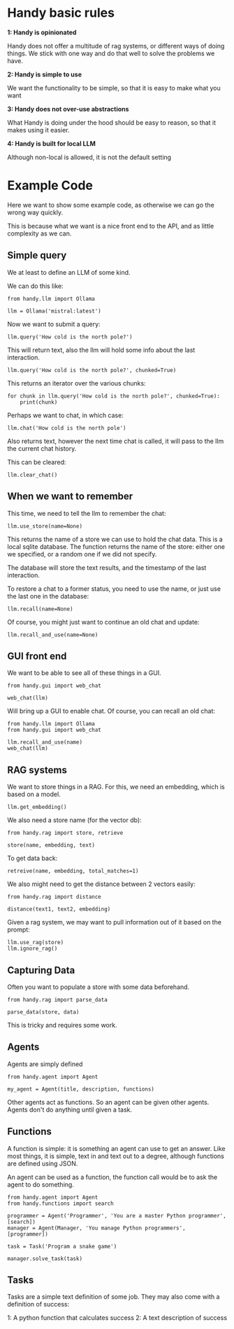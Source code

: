 Handy basic rules
=================

**1: Handy is opinionated**

Handy does not offer a multitude of rag systems, or different ways of doing things.
We stick with one way and do that well to solve the problems we have.

**2: Handy is simple to use**

We want the functionality to be simple, so that it is easy to make what you want

**3: Handy does not over-use abstractions**

What Handy is doing under the hood should be easy to reason, so that it makes using it easier.

**4: Handy is built for local LLM**

Although non-local is allowed, it is not the default setting


Example Code
============

Here we want to show some example code, as otherwise we can go the wrong way quickly.

This is because what we want is a nice front end to the API, and as little complexity as we can.


Simple query
------------

We at least to define an LLM of some kind.

We can do this like:

    from handy.llm import Ollama

    llm = Ollama('mistral:latest')


Now we want to submit a query:

    llm.query('How cold is the north pole?')

This will return text, also the llm will hold some info about the last interaction.

    llm.query('How cold is the north pole?', chunked=True)

This returns an iterator over the various chunks:

    for chunk in llm.query('How cold is the north pole?', chunked=True):
        print(chunk)


Perhaps we want to chat, in which case:

    llm.chat('How cold is the north pole')

Also returns text, however the next time chat is called, it will pass to the llm the current chat history.

This can be cleared:

    llm.clear_chat()


When we want to remember
------------------------

This time, we need to tell the llm to remember the chat:

    llm.use_store(name=None)

This returns the name of a store we can use to hold the chat data. This is a local sqlite database.
The function returns the name of the store: either one we specified, or a random one if we did not specify.

The database will store the text results, and the timestamp of the last interaction.

To restore a chat to a former status, you need to use the name, or just use the last one in the database:

    llm.recall(name=None)

Of course, you might just want to continue an old chat and update:

    llm.recall_and_use(name=None)


GUI front end
-------------

We want to be able to see all of these things in a GUI.

    from handy.gui import web_chat

    web_chat(llm)

Will bring up a GUI to enable chat. Of course, you can recall an old chat:

    from handy.llm import Ollama
    from handy.gui import web_chat

    llm.recall_and_use(name)
    web_chat(llm)


RAG systems
-----------

We want to store things in a RAG. For this, we need an embedding, which is based on a model.

    llm.get_embedding()

We also need a store name (for the vector db):

    from handy.rag import store, retrieve

    store(name, embedding, text)

To get data back:

    retreive(name, embedding, total_matches=1)

We also might need to get the distance between 2 vectors easily:

    from handy.rag import distance

    distance(text1, text2, embedding)

Given a rag system, we may want to pull information out of it based on the prompt:

    llm.use_rag(store)
    llm.ignore_rag()


Capturing Data
--------------

Often you want to populate a store with some data beforehand.

    from handy.rag import parse_data

    parse_data(store, data)

This is tricky and requires some work.


Agents
------

Agents are simply defined

    from handy.agent import Agent

    my_agent = Agent(title, description, functions)

Other agents act as functions. So an agent can be given other agents.
Agents don't do anything until given a task.


Functions
---------

A function is simple: it is something an agent can use to get an answer.
Like most things, it is simple, text in and text out to a degree, although functions are defined using JSON.

An agent can be used as a function, the function call would be to ask the agent to do something.

    from handy.agent import Agent
    from handy.functions import search

    programmer = Agent('Programmer', 'You are a master Python programmer', [search])
    manager = Agent(Manager, 'You manage Python programmers', [programmer])

    task = Task('Program a snake game')

    manager.solve_task(task)


Tasks
-----

Tasks are a simple text definition of some job.
They may also come with a definition of success:

1: A python function that calculates success
2: A text description of success
